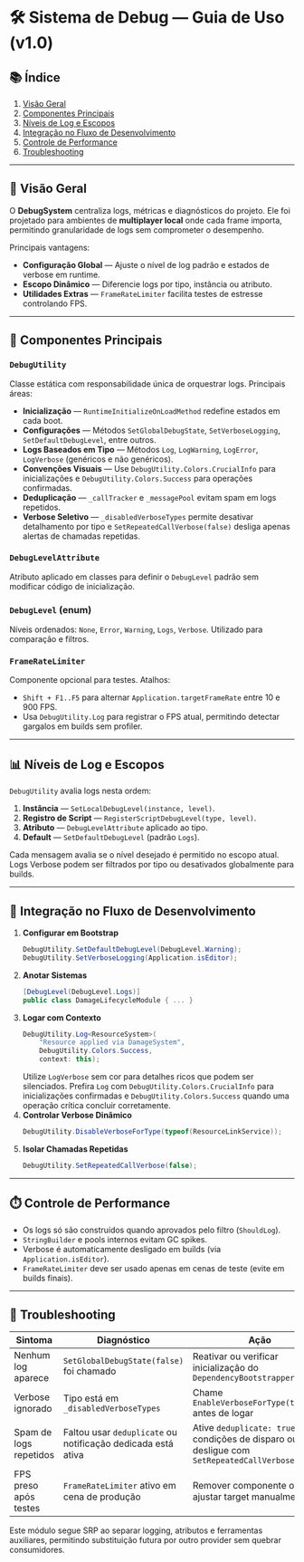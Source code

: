 # 🛠️ Sistema de Debug — Guia de Uso (v1.0)

## 📚 Índice
1. [Visão Geral](#visão-geral)
2. [Componentes Principais](#componentes-principais)
3. [Níveis de Log e Escopos](#níveis-de-log-e-escopos)
4. [Integração no Fluxo de Desenvolvimento](#integração-no-fluxo-de-desenvolvimento)
5. [Controle de Performance](#controle-de-performance)
6. [Troubleshooting](#troubleshooting)

---

## 🎯 Visão Geral

O **DebugSystem** centraliza logs, métricas e diagnósticos do projeto. Ele foi projetado para ambientes de **multiplayer local** onde cada frame importa, permitindo granularidade de logs sem comprometer o desempenho.

Principais vantagens:
* **Configuração Global** — Ajuste o nível de log padrão e estados de verbose em runtime.
* **Escopo Dinâmico** — Diferencie logs por tipo, instância ou atributo.
* **Utilidades Extras** — `FrameRateLimiter` facilita testes de estresse controlando FPS.

---

## 🧩 Componentes Principais

### `DebugUtility`
Classe estática com responsabilidade única de orquestrar logs. Principais áreas:
* **Inicialização** — `RuntimeInitializeOnLoadMethod` redefine estados em cada boot.
* **Configurações** — Métodos `SetGlobalDebugState`, `SetVerboseLogging`, `SetDefaultDebugLevel`, entre outros.
* **Logs Baseados em Tipo** — Métodos `Log`, `LogWarning`, `LogError`, `LogVerbose` (genéricos e não genéricos).
* **Convenções Visuais** — Use `DebugUtility.Colors.CrucialInfo` para inicializações e `DebugUtility.Colors.Success` para operações confirmadas.
* **Deduplicação** — `_callTracker` e `_messagePool` evitam spam em logs repetidos.
* **Verbose Seletivo** — `_disabledVerboseTypes` permite desativar detalhamento por tipo e `SetRepeatedCallVerbose(false)` desliga apenas alertas de chamadas repetidas.

### `DebugLevelAttribute`
Atributo aplicado em classes para definir o `DebugLevel` padrão sem modificar código de inicialização.

### `DebugLevel` (enum)
Níveis ordenados: `None`, `Error`, `Warning`, `Logs`, `Verbose`. Utilizado para comparação e filtros.

### `FrameRateLimiter`
Componente opcional para testes. Atalhos:
* `Shift + F1..F5` para alternar `Application.targetFrameRate` entre 10 e 900 FPS.
* Usa `DebugUtility.Log` para registrar o FPS atual, permitindo detectar gargalos em builds sem profiler.

---

## 📊 Níveis de Log e Escopos

`DebugUtility` avalia logs nesta ordem:
1. **Instância** — `SetLocalDebugLevel(instance, level)`.
2. **Registro de Script** — `RegisterScriptDebugLevel(type, level)`.
3. **Atributo** — `DebugLevelAttribute` aplicado ao tipo.
4. **Default** — `SetDefaultDebugLevel` (padrão `Logs`).

Cada mensagem avalia se o nível desejado é permitido no escopo atual. Logs Verbose podem ser filtrados por tipo ou desativados globalmente para builds.

---

## 🚀 Integração no Fluxo de Desenvolvimento

1. **Configurar em Bootstrap**
   ```csharp
   DebugUtility.SetDefaultDebugLevel(DebugLevel.Warning);
   DebugUtility.SetVerboseLogging(Application.isEditor);
   ```
2. **Anotar Sistemas**
   ```csharp
   [DebugLevel(DebugLevel.Logs)]
   public class DamageLifecycleModule { ... }
   ```
3. **Logar com Contexto**
   ```csharp
   DebugUtility.Log<ResourceSystem>(
       "Resource applied via DamageSystem",
       DebugUtility.Colors.Success,
       context: this);
   ```
   Utilize `LogVerbose` sem cor para detalhes ricos que podem ser silenciados.
   Prefira `Log` com `DebugUtility.Colors.CrucialInfo` para inicializações confirmadas e `DebugUtility.Colors.Success` quando uma operação crítica concluir corretamente.
4. **Controlar Verbose Dinâmico**
   ```csharp
   DebugUtility.DisableVerboseForType(typeof(ResourceLinkService));
   ```
5. **Isolar Chamadas Repetidas**
   ```csharp
   DebugUtility.SetRepeatedCallVerbose(false);
   ```

---

## ⏱️ Controle de Performance

* Os logs só são construídos quando aprovados pelo filtro (`ShouldLog`).
* `StringBuilder` e pools internos evitam GC spikes.
* Verbose é automaticamente desligado em builds (via `Application.isEditor`).
* `FrameRateLimiter` deve ser usado apenas em cenas de teste (evite em builds finais).

---

## 🧪 Troubleshooting

| Sintoma | Diagnóstico | Ação |
| --- | --- | --- |
| Nenhum log aparece | `SetGlobalDebugState(false)` foi chamado | Reativar ou verificar inicialização do `DependencyBootstrapper` |
| Verbose ignorado | Tipo está em `_disabledVerboseTypes` | Chame `EnableVerboseForType(type)` antes de logar |
| Spam de logs repetidos | Faltou usar `deduplicate` ou notificação dedicada está ativa | Ative `deduplicate: true`, ajuste condições de disparo ou desligue com `SetRepeatedCallVerbose(false)` |
| FPS preso após testes | `FrameRateLimiter` ativo em cena de produção | Remover componente ou ajustar target manualmente |

Este módulo segue SRP ao separar logging, atributos e ferramentas auxiliares, permitindo substituição futura por outro provider sem quebrar consumidores.
